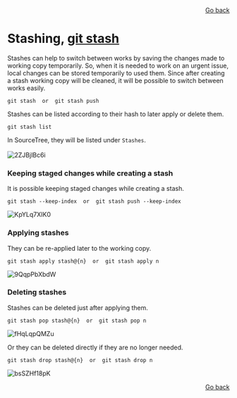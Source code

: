 <p align="right"><a href="../README.md#contents">Go back</a></p>

# Stashing, [git stash](https://git-scm.com/docs/git-stash)

Stashes can help to switch between works by saving the changes made to working copy temporarily. So, when it is needed to work on an urgent issue, local changes can be stored temporarily to used them. Since after creating a stash working copy will be cleaned, it will be possible to switch between works easily.
```
git stash  or  git stash push
```

Stashes can be listed according to their hash to later apply or delete them.
```
git stash list
```

In SourceTree, they will be listed under `Stashes`.<br/><br/>
![2ZJBjlBc6i](https://user-images.githubusercontent.com/48220015/111874104-afae2700-89a4-11eb-82e8-100f63cf4e63.gif)

### Keeping staged changes while creating a stash
It is possible keeping staged changes while creating a stash.
```
git stash --keep-index  or  git stash push --keep-index
```
![KpYLq7XIK0](https://user-images.githubusercontent.com/48220015/111874649-32d07c80-89a7-11eb-8bf9-9eaa884f27fa.gif)

### Applying stashes
They can be re-applied later to the working copy.
```
git stash apply stash@{n}  or  git stash apply n
```
![9QqpPbXbdW](https://user-images.githubusercontent.com/48220015/111874201-1fbcad00-89a5-11eb-8b27-011c86541b46.gif)

### Deleting stashes
Stashes can be deleted just after applying them.
```
git stash pop stash@{n}  or  git stash pop n
```
![fHqLqpQMZu](https://user-images.githubusercontent.com/48220015/111874311-bee1a480-89a5-11eb-80a3-83e0c8030f3a.gif)

Or they can be deleted directly if they are no longer needed.
```
git stash drop stash@{n}  or  git stash drop n
```
![bsSZHf18pK](https://user-images.githubusercontent.com/48220015/111874463-75458980-89a6-11eb-8d03-d0e96f4c2710.gif)

<p align="right"><a href="../README.md#contents">Go back</a></p>
